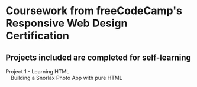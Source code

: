 # Coursework from freeCodeCamp's Responsive Web Design Certification
## Projects included are completed for self-learning

Project 1 - Learning HTML <br>
&emsp;Building a Snorlax Photo App with pure HTML

